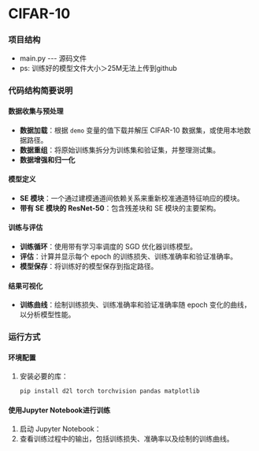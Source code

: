# CIFAR-10
### 项目结构

- main.py  ---  源码文件
- ps: 训练好的模型文件大小＞25M无法上传到github

### 代码结构简要说明

#### 数据收集与预处理

- **数据加载**：根据 `demo` 变量的值下载并解压 CIFAR-10 数据集，或使用本地数据路径。
- **数据重组**：将原始训练集拆分为训练集和验证集，并整理测试集。
- **数据增强和归一化**

#### 模型定义

- **SE 模块**：一个通过建模通道间依赖关系来重新校准通道特征响应的模块。
- **带有 SE 模块的 ResNet-50**：包含残差块和 SE 模块的主要架构。

#### 训练与评估

- **训练循环**：使用带有学习率调度的 SGD 优化器训练模型。
- **评估**：计算并显示每个 epoch 的训练损失、训练准确率和验证准确率。
- **模型保存**：将训练好的模型保存到指定路径。

#### 结果可视化

- **训练曲线**：绘制训练损失、训练准确率和验证准确率随 epoch 变化的曲线，以分析模型性能。



### 运行方式

#### 环境配置

1. 安装必要的库：

   ```bash
   pip install d2l torch torchvision pandas matplotlib
   ```

#### 使用Jupyter Notebook进行训练

1. 启动 Jupyter Notebook：
2. 查看训练过程中的输出，包括训练损失、准确率以及绘制的训练曲线。
